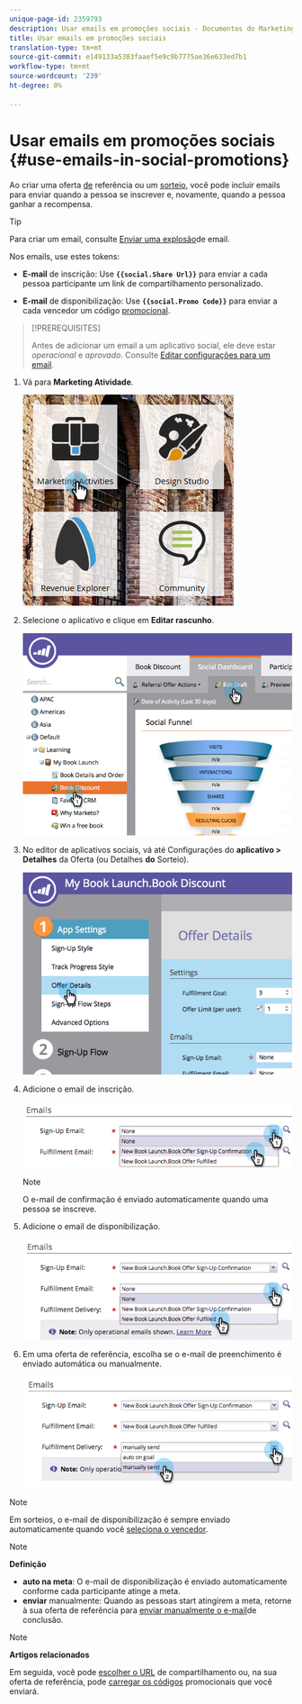 ```yaml
---
unique-page-id: 2359793
description: Usar emails em promoções sociais - Documentos do Marketing - Documentação do produto
title: Usar emails em promoções sociais
translation-type: tm+mt
source-git-commit: e149133a5383faaef5e9c9b7775ae36e633ed7b1
workflow-type: tm+mt
source-wordcount: '239'
ht-degree: 0%

---
```



# Usar emails em promoções sociais {#use-emails-in-social-promotions}

Ao criar uma oferta [de](../../../../product-docs/demand-generation/social/referral-offers/create-a-referral-offer.md) referência ou um [sorteio](../../../../product-docs/demand-generation/social/sweepstakes/create-sweepstakes.md), você pode incluir emails para enviar quando a pessoa se inscrever e, novamente, quando a pessoa ganhar a recompensa.

>[!TIP]
>
>Para criar um email, consulte [Enviar uma explosão](../../../../getting-started/quick-wins/send-an-email.md)de email.

Nos emails, use estes tokens:

* **E-mail** de inscrição: Use **`{{social.Share Url}}`** para enviar a cada pessoa participante um link de compartilhamento personalizado.

* **E-mail** de disponibilização: Use **`{{social.Promo Code}}`** para enviar a cada vencedor um código [promocional](use-promo-codes-for-offer-fulfillment.md).

>[!PREREQUISITES]
>
>Antes de adicionar um email a um aplicativo social, ele deve estar *operacional* e *aprovado*. Consulte [Editar configurações para um email](../../../../product-docs/email-marketing/general/functions-in-the-editor/make-an-email-operational.md).

1. Vá para **Marketing Atividade**.

   ![](assets/ma.png)

1. Selecione o aplicativo e clique em **Editar rascunho**.

   ![](assets/image2014-9-19-16-3a12-3a33.png)

1. No editor de aplicativos sociais, vá até Configurações do **aplicativo > Detalhes** da Oferta (ou Detalhes **do** Sorteio).

   ![](assets/image2014-9-19-16-3a12-3a41.png)

1. Adicione o email de inscrição.

   ![](assets/image2014-9-19-16-3a12-3a49.png)

   >[!NOTE]
   >
   >O e-mail de confirmação é enviado automaticamente quando uma pessoa se inscreve.

1. Adicione o email de disponibilização.

   ![](assets/image2014-9-19-16-3a15-3a26.png)

1. Em uma oferta de referência, escolha se o e-mail de preenchimento é enviado automática ou manualmente.

   ![](assets/image2014-9-19-16-3a15-3a36.png)

>[!NOTE]
>
>Em sorteios, o e-mail de disponibilização é sempre enviado automaticamente quando você [seleciona o vencedor](../../../../product-docs/demand-generation/social/sweepstakes/select-sweepstakes-winners.md).

>[!NOTE]
>
>**Definição**
>
>* **auto na meta**: O e-mail de disponibilização é enviado automaticamente conforme cada participante atinge a meta.
>* **enviar** manualmente: Quando as pessoas start atingirem a meta, retorne à sua oferta de referência para [enviar manualmente o e-mail](../../../../product-docs/demand-generation/social/referral-offers/send-referral-offer-fulfillment-email.md)de conclusão.

>



>[!NOTE]
>
>**Artigos relacionados**
>
>Em seguida, você pode [escolher o URL](choose-the-share-url-for-a-social-app.md) de compartilhamento ou, na sua oferta de referência, pode [carregar os códigos](use-promo-codes-for-offer-fulfillment.md) promocionais que você enviará.

